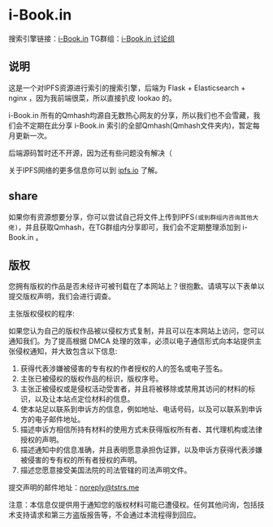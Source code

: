 # i-Book.in

搜索引擎链接：[i-Book.in](https://i-book.in)
TG群组：[i-Book.in 讨论组](https://t.me/i_book_in)

## 说明

这是一个对IPFS资源进行索引的搜索引擎，后端为 Flask + Elasticsearch + nginx ，因为我前端很菜，所以直接扒皮 lookao 的。 

i-Book.in 所有的Qmhash均源自无数热心网友的分享，所以我们也不会雪藏，我们会不定期在此分享 i-Book.in 索引的全部Qmhash(Qmhash文件夹内)，暂定每月更新一次。

后端源码暂时还不开源，因为还有些问题没有解决（

关于IPFS网络的更多信息你可以到 [ipfs.io](https://ipfs.io) 了解。

## share

如果你有资源想要分享，你可以尝试自己将文件上传到IPFS`(或到群组内咨询其他大佬)`，并且获取Qmhash，在TG群组内分享即可，我们会不定期整理添加到  i-Book.in 。

## 版权

您拥有版权的作品是否未经许可被刊载在了本网站上？很抱歉。请填写以下表单以提交版权声明，我们会进行调查。

主张版权侵权的程序:

如果您认为自己的版权作品被以侵权方式复制，并且可以在本网站上访问，您可以通知我们。为了提高根据 DMCA 处理的效率，必须以电子通信形式向本站提供主张侵权通知，并大致包含以下信息:

1. 获得代表涉嫌被侵害的专有权的作者授权的人的签名或电子签名。
2. 主张已被侵权的版权作品的标识，版权序号。
3. 主张正被侵权或是侵权活动受害者，并且将被移除或禁用其访问的材料的标识，以及让本站点定位材料的信息。
4. 使本站足以联系到申诉方的信息，例如地址、电话号码，以及可以联系到申诉方的电子邮件地址。
5. 描述申诉方相信所持有材料的使用方式未获得版权所有者、其代理机构或法律授权的声明。
6. 描述通知中的信息准确，并且表明愿意承担伪证罪，以及申诉方获得代表涉嫌被侵害的专有权的所有者授权的声明。
7. 描述您愿意接受美国法院的司法管辖的司法声明文件。

提交声明的邮件地址：noreply@tstrs.me

注意：本信息仅提供用于通知您的版权材料可能已遭侵权。任何其他问询，包括技术支持请求和第三方盗版报告等，不会通过本流程得到回应。
